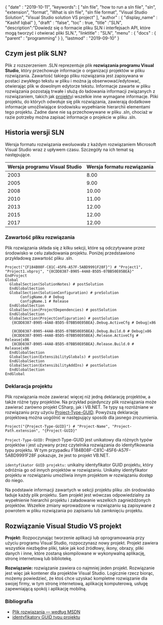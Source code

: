 {
  "date" : "2019-10-11",
   "keywords": [ "sln file", "how to run a sln file", "sln", "extension", "format", "What is sln file", "sln file format", "Visual Studio Solution", "Visual Studio solution VS project" ],
  "author" : {
    "display_name" : "Kashif Iqbal"
},
  "draft" : "false",
  "toc" : true,
  "title" :"SLN",
  "description":"Dowiedz się o formacie pliku SLN i interfejsach API, które mogą tworzyć i otwierać pliki SLN.",
  "linktitle" : "SLN",
  "menu" : {
    "docs" : {
      "parent" : "programming"
}
},
  "lastmod" : "2019-09-10"
}

## Czym jest plik SLN?
Plik z rozszerzeniem .SLN reprezentuje plik **rozwiązania programu Visual Studio**, który przechowuje informacje o organizacji projektów w pliku rozwiązania. Zawartość takiego pliku rozwiązania jest zapisywana w postaci zwykłego tekstu w pliku i można ją obserwować/edytować, otwierając plik w dowolnym edytorze tekstu. Informacje zawarte w pliku rozwiązania pozostają trwałe i służą do ładowania informacji związanych z rozwiązaniem, takich jak [projekty](/pl/programming/csproj/)i wszelkie inne wymagane informacje. Pliki projektu, do których odwołuje się plik rozwiązania, zawierają dodatkowe informacje umożliwiające środowisku wypełnianie hierarchii elementami tego projektu. Żadne dane nie są przechowywane w pliku .sln, chociaż w razie potrzeby można zapisać informacje o projekcie w pliku .sln.

## **Historia wersji SLN** ##

Wersja formatu rozwiązania ewoluowała z każdym rozwiązaniem Microsoft Visual Studio wraz z upływem czasu. Szczegóły na ich temat są następujące.


|Wersja programu Visual Studio|Wersja formatu rozwiązania
---|---|
|2003|8.00
|2005|9.00
|2008|10.00
|2010|11.00
|2013|12.00
|2015|12.00
|2017|12.00

### **Zawartość pliku rozwiązania** ###

Plik rozwiązania składa się z kilku sekcji, które są odczytywane przez środowisko w celu załadowania projektu. Poniżej przedstawiono przykładową zawartość pliku .sln.

```
Project("{F184B08F-C81C-45F6-A57F-5ABD9991F28F}") # "Project1", "Project1.vbproj", "{8CDD8387-B905-44A8-B5D5-07BB50E05BEA}"  
EndProject  
Global  
  GlobalSection(SolutionNotes) # postSolution  
  EndGlobalSection  
  GlobalSection(SolutionConfiguration) # preSolution  
       ConfigName.0 # Debug  
       ConfigName.1 # Release  
  EndGlobalSection  
  GlobalSection(ProjectDependencies) # postSolution  
  EndGlobalSection  
  GlobalSection(ProjectConfiguration) # postSolution  
   {8CDD8387-B905-44A8-B5D5-07BB50E05BEA}.Debug.ActiveCfg # Debug|x86  
   {8CDD8387-B905-44A8-B5D5-07BB50E05BEA}.Debug.Build.0 # Debug|x86  
   {8CDD8387-B905-44A8-B5D5-07BB50E05BEA}.Release.ActiveCfg # Release|x86  
   {8CDD8387-B905-44A8-B5D5-07BB50E05BEA}.Release.Build.0 # Release|x86  
  EndGlobalSection  
  GlobalSection(ExtensibilityGlobals) # postSolution  
  EndGlobalSection  
  GlobalSection(ExtensibilityAddIns) # postSolution  
  EndGlobalSection  
EndGlobal
```

### **Deklaracja projektu** ###

Plik rozwiązania może zawierać więcej niż jedną deklarację projektów, a także różne typy projektów. Na przykład pojedynczy plik rozwiązania może zawierać zarówno projekt CSharp, jak i VB.NET. Te typy są rozróżniane w rozwiązaniu przy użyciu [Project-Type-GUID](https://www.codeproject.com/Reference/720512/List-of-Visual-Studio-Project-Type-GUIDs). Powyższą deklarację projektową można uogólnić w następujący sposób dla jasnego zrozumienia.

```
Project("{Project-Type-GUID}") # "Project-Name", "Project-Path.extension", "{Project-GUID}"
```

`Project-Type-GUID:` Project-Type-GUID jest unikatowy dla różnych typów projektów i jest używany przez czytelnika rozwiązania do identyfikowania typu projektu. W tym przypadku F184B08F-C81C-45F6-A57F-5ABD9991F28F pokazuje, że jest to projekt VB.NET.

`identyfikator GUID projektu:` unikalny identyfikator GUID projektu, który odróżnia go od innych projektów w rozwiązaniu. Unikalny identyfikator projektu w rozwiązaniu umożliwia innym projektom w rozwiązaniu dostęp do niego.

Na podstawie informacji zawartych w sekcji projektu pliku .sln środowisko ładuje każdy plik projektu. Sam projekt jest wówczas odpowiedzialny za wypełnienie hierarchii projektu i załadowanie wszelkich zagnieżdżonych projektów. Wszelkie zmiany wprowadzone w rozwiązaniu są zapisywane z powrotem w pliku rozwiązania po zapisaniu lub zamknięciu projektu.

## Rozwiązanie Visual Studio VS projekt

**Projekt:** Rozpoczynając tworzenie aplikacji lub oprogramowania przy użyciu programu Visual Studio, rozpoczynasz nowy projekt. Projekt zawiera wszystkie niezbędne pliki, takie jak kod źródłowy, ikony, obrazy, pliki danych i inne, które zostaną skompilowane w wykonywalną aplikację, stronę internetową lub bibliotekę.

**Rozwiązanie:** rozwiązanie zawiera co najmniej jeden projekt. Rozwiązanie jest więc jak kontener dla projektów Visual Studio. Logicznie rzecz biorąc, możemy powiedzieć, że ktoś chce uzyskać kompletne rozwiązanie dla swojej firmy, w tym stronę internetową, aplikację komputerową, usługę zapewniającą spokój i aplikację mobilną.

### **Bibliografia** ###

* [Plik rozwiązania — według MSDN](https://docs.microsoft.com/en-us/visualstudio/extensibility/internals/solution-dot-sln-file?view#vs-2017)
* [identyfikatory GUID typu projektu](https://www.codeproject.com/Reference/720512/List-of-Visual-Studio-Project-Type-GUIDs)

